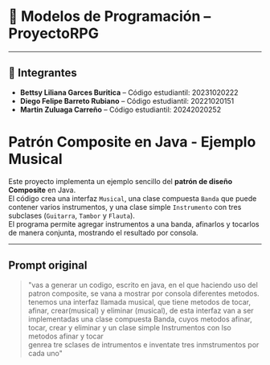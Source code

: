 # 📘 Modelos de Programación – ProyectoRPG

---

## 👥 Integrantes
- **Bettsy Liliana Garces Buritica** – Código estudiantil: 20231020222 
- **Diego Felipe Barreto Rubiano** – Código estudiantil: 20221020151  
- **Martin Zuluaga Carreño** – Código estudiantil: 20242020252

# Patrón Composite en Java - Ejemplo Musical

Este proyecto implementa un ejemplo sencillo del **patrón de diseño Composite** en Java.  
El código crea una interfaz `Musical`, una clase compuesta `Banda` que puede contener varios instrumentos, y una clase simple `Instrumento` con tres subclases (`Guitarra`, `Tambor` y `Flauta`).  
El programa permite agregar instrumentos a una banda, afinarlos y tocarlos de manera conjunta, mostrando el resultado por consola.

---

## Prompt original

> "vas a generar un codigo, escrito en java, en el que haciendo uso del patron composite, se vana a mostrar por consola diferentes metodos.  
> tenemos una interfaz llamada musical, que tiene metodos de tocar, afinar, crear(musical) y eliminar (musical), de esta interfaz van a ser implementadas una clase compuesta Banda, cuyos metodos afinar, tocar, crear y eliminar y un clase simple Instrumentos con lso metodos afinar y tocar  
> genrea tre sclases de intrumentos e inventate tres inmstrumentos por cada uno"
